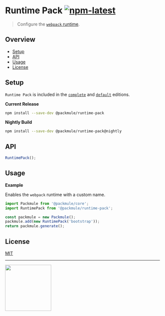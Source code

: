 # Runtime Pack [![npm-latest]][npm]

> Configure the [`webpack` runtime](https://webpack.js.org/configuration/optimization/#optimization-runtimechunk).

## Overview

-   [Setup](#setup)
-   [API](#api)
-   [Usage](#usage)
-   [License](#license)

## Setup

`Runtime Pack` is included in the [`complete`][edition-complete] and [`default`][edition-default] editions.

**Current Release**

```bash
npm install --save-dev @packmule/runtime-pack
```

**Nightly Build**

```bash
npm install --save-dev @packmule/runtime-pack@nightly
```

## API

```typescript
RuntimePack();
```

## Usage

**Example**

Enables the `webpack` runtime with a custom name.

```typescript
import Packmule from '@packmule/core';
import RuntimePack from '@packmule/runtime-pack';

const packmule = new Packmule();
packmule.add(new RuntimePack('bootstrap'));
return packmule.generate();
```

## License

[MIT](https://choosealicense.com/licenses/mit/)

---

[<img src="https://www.pixelart.at/fileadmin/images/logo-new/logo.svg" width="150">](https://www.pixelart.at/)

[packmule-hints]: https://www.npmjs.com/package/@packmule/core#hints
[packmule-api]: https://www.npmjs.com/package/@packmule/core#api
[npm]: https://www.npmjs.com/package/@packmule/runtime-pack
[npm-latest]: https://img.shields.io/npm/v/@packmule/runtime-pack/latest?color=%230AC2FF&label=release&style=for-the-badge
[edition-default]: https://www.npmjs.com/package/@packmule/default
[edition-complete]: https://www.npmjs.com/package/@packmule/complete
